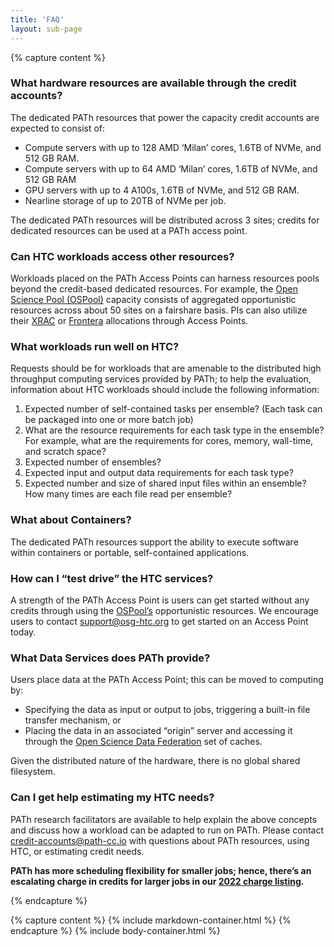 ```yaml
---
title: 'FAQ'
layout: sub-page
---
```


{% capture content %}

### What hardware resources are available through the credit accounts?

The dedicated PATh resources that power the capacity credit accounts are expected to consist of:
- Compute servers with up to 128 AMD ‘Milan’ cores, 1.6TB of NVMe, and 512 GB RAM.
- Compute servers with up to 64 AMD ‘Milan’ cores, 1.6TB of NVMe, and 512 GB RAM
- GPU servers with up to 4 A100s, 1.6TB of NVMe, and 512 GB RAM.
- Nearline storage of up to 20TB of NVMe per job.

The dedicated PATh resources will be distributed across 3 sites; credits 
for dedicated resources can be used at a PATh access point.  

### Can HTC workloads access other resources? 

Workloads placed on the PATh Access Points can harness resources pools 
beyond the credit-based dedicated resources.  For example, the [Open Science 
Pool (OSPool)](https://opensciencegrid.org/about/open_science_pool/) capacity consists of aggregated opportunistic resources across
about 50 sites on a fairshare basis.  PIs can also utilize their [XRAC](https://portal.xsede.org/my-xsede#/guest) or
[Frontera](https://www.tacc.utexas.edu/systems/frontera) allocations through Access Points.

### What workloads run well on HTC? 

Requests should be for workloads that are amenable to the distributed high 
throughput computing services provided by PATh; to help the evaluation, information
about HTC workloads should include the following information:

1.	Expected number of self-contained tasks per ensemble?  (Each task can be packaged into one or more batch job)
2.	What are the resource requirements for each task type in the ensemble?  For example, what are the requirements for cores, memory, wall-time, and scratch space?
3.	Expected number of ensembles?
4.	Expected input and output data requirements for each task type?
5.	Expected number and size of shared input files within an ensemble?  How many times are each file read per ensemble?

### What about Containers? 

The dedicated PATh resources support the ability to execute software within 
containers or portable, self-contained applications.

### How can I “test drive” the HTC services? 

A strength of the PATh Access Point is users can get started without any 
credits through using the [OSPool’s](https://opensciencegrid.org/about/open_science_pool/) opportunistic resources.  We encourage 
users to contact [support@osg-htc.org](mailto:support@osg-htc.org) to get started on an Access Point today.

### What Data Services does PATh provide? 

Users place data at the PATh Access Point; this can be moved to computing by:
- Specifying the data as input or output to jobs, triggering a built-in file transfer mechanism, or
- Placing the data in an associated “origin” server and accessing it through the
  [Open Science Data
  Federation](https://opensciencegrid.org/docs/data/stashcache/overview/) set of caches.

Given the distributed nature of the hardware, there is no global shared filesystem.

### Can I get help estimating my HTC needs? 

PATh research facilitators are available to help explain the above concepts 
and discuss how a workload can be adapted to run on PATh.  Please contact 
[credit-accounts@path-cc.io](mailto:credit-accounts@path-cc.io) with questions about PATh resources, using HTC, 
or estimating credit needs.

__PATh has more scheduling flexibility for smaller jobs; hence, there’s an 
escalating charge in credits for larger jobs in our [2022 charge listing](/charges).__

{% endcapture %}

{% capture content %}
{% include markdown-container.html %}
{% endcapture %}
{% include body-container.html %}
